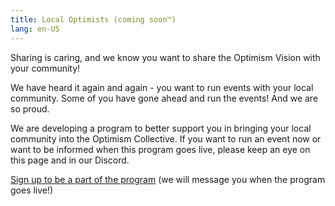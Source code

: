 ```yaml
---
title: Local Optimists (coming soon™️)
lang: en-US
---
```


Sharing is caring, and we know you want to share the Optimism Vision with your community! 

We have heard it again and again - you want to run events with your local community. Some of you have gone ahead and run the events! And we are so proud. 

We are developing a program to better support you in bringing your local community into the Optimism Collective. If you want to run an event now or want to be informed when this program goes live, please keep an eye on this page and in our Discord. 

[Sign up to be a part of the program](https://optimismfnd.typeform.com/local-optimists) (we will message you when the program goes live!)
